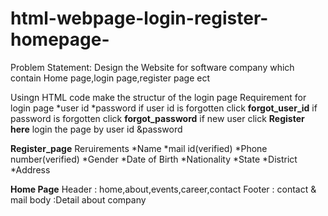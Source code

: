 # html-webpage-login-register-homepage-
Problem Statement: Design the Website for software company which contain Home page,login page,register page ect

Usingn HTML code make the structur of the login page
    Requirement for login page
       *user id 
       *password
if user id is forgotten click **forgot_user_id**
if password is forgotten click **forgot_password**
if new user click **Register here**
login the page by user id &password

**Register_page**
     Reruirements
         *Name
         *mail id(verified)
         *Phone number(verified)
         *Gender
         *Date of Birth
         *Nationality
         *State
         *District
         *Address

**Home Page**
    Header  : home,about,events,career,contact
    Footer  : contact & mail
    body   :Detail about company
    

         
